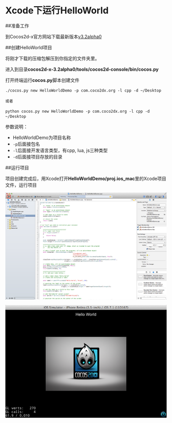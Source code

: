 # Xcode下运行HelloWorld

##准备工作

到Cocos2d-x官方网站下载最新版本[v3.2alpha0](http://cocos2d-x.org/download)

##创建HelloWorld项目

将刚才下载的压缩包解压到你指定的文件夹里。

进入到目录**cocos2d-x-3.2alpha0/tools/cocos2d-console/bin/cocos.py**

打开终端运行**cocos.py**脚本创建文件

```
./cocos.py new HelloWorldDemo -p com.coco2dx.org -l cpp -d ~/Desktop

或者

python cocos.py new HelloWorldDemo -p com.coco2dx.org -l cpp -d ~/Desktop
```

参数说明：

- HelloWorldDemo为项目名称
- `-p`后面接包名
- `-l`后面接开发语言类型，有cpp, lua, js三种类型
- `-d`后面接项目存放的目录

##运行项目

项目创建完成后，用Xcode打开**HelloWorldDemo/proj.ios_mac**里的Xcode项目文件，运行项目

![run1](res/run1.png)

![run2](res/run2.png)